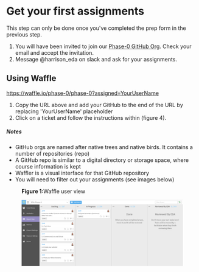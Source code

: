 # Get your first assignments
This step can only be done once you've completed the prep form in the previous step.

1. You will have been invited to join our [Phase-0 GitHub Org](https://github.com/phase-0/). Check your email and accept the invitation.
2. Message @harrison_eda on slack and ask for your assignments.

## Using Waffle
https://waffle.io/phase-0/phase-0?assigned=YourUserName

1. Copy the URL above and add your GitHub to the end of the URL by replacing \'YourUserName\' placeholder
2. Click on a ticket and follow the instructions within (figure 4).

##### Notes  
- GitHub orgs are named after native trees and native birds. It contains a number of repositories (repo)
- A GitHub repo is similar to a digital directory or storage space, where course information is kept
- Waffler is a visual interface for that GitHub repository
- You will need to filter out your assignments (see images below)<br>  


<figure>
  <figcaption>
    <p><strong>Figure 1:</strong>Waffle user view</p>
  </figcaption>
  <img src="./images/waffle-user-view.png" alt="view user view of waffle"><br>
</figure>
